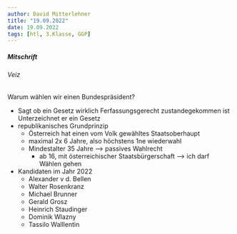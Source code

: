 ```yaml
---
author: David Mitterlehner
title: "19.09.2022"
date: 19.09.2022
tags: [htl, 3.Klasse, GGP]
---
```


##### Mitschrift

###### Veiz
Warum wählen wir einen Bundespräsident?
- Sagt ob ein Gesetz wirklich Ferfassungsgerecht zustandegekommen ist Unterzeichnet er ein Gesetz
- republikanisches Grundprinzip
	- Österreich hat einen vom Volk gewähltes Staatsoberhaupt
	- maximal 2x 6 Jahre, also höchstens 1ne wiederwahl
	- Mindestalter 35 Jahre --> passives Wahlrecht
		- ab 16, mit österreichischer Staatsbürgerschaft --> ich darf Wählen gehen
- Kandidaten im Jahr 2022
	- Alexander v d. Bellen
	- Walter Rosenkranz
	- Michael Brunner
	- Gerald Grosz
	- Heinrich Staudinger
	- Dominik Wlazny
	- Tassilo Walllentin
